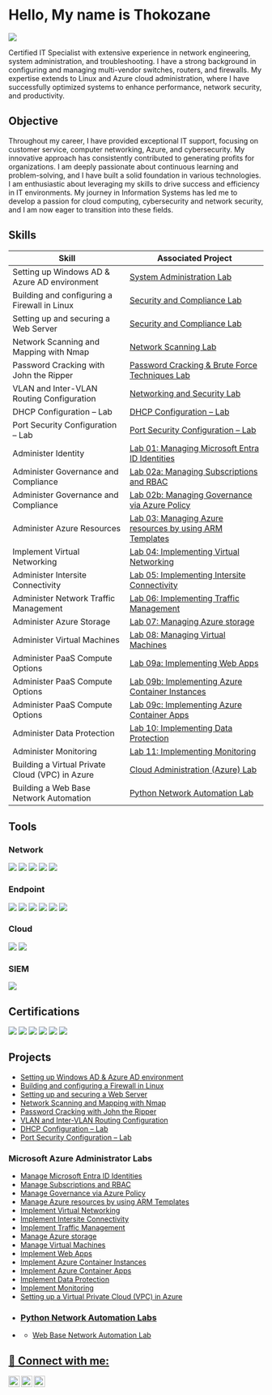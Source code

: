 # Hello, My name is Thokozane
<a href="https://www.linkedin.com/in/tempanza/"><img src="https://img.shields.io/badge/-LinkedIn-0072b1?&style=for-the-badge&logo=linkedin&logoColor=white" /></a>

Certified IT Specialist with extensive experience in network engineering, system administration, and troubleshooting. I have a strong background in configuring and managing multi-vendor switches, routers, and firewalls. My expertise extends to Linux and Azure cloud administration, where I have successfully optimized systems to enhance performance, network security, and productivity.

## Objective

Throughout my career, I have provided exceptional IT support, focusing on customer service, computer networking, Azure, and cybersecurity. My innovative approach has consistently contributed to generating profits for organizations. I am deeply passionate about continuous learning and problem-solving, and I have built a solid foundation in various technologies. I am enthusiastic about leveraging my skills to drive success and efficiency in IT environments.
My journey in Information Systems has led me to develop a passion for cloud computing, cybersecurity and network security, and I am now eager to transition into these fields.

## Skills

| Skill                                         | Associated Project         |
|-----------------------------------------------|----------------------------|
| Setting up Windows AD & Azure AD environment |<a href="https://github.com/Skyzo-hub/Setting-up-Windows-AD-Azure-AD-environment/tree/main"> System Administration Lab|
| Building and configuring a Firewall in Linux  |<a href="https://github.com/Skyzo-hub/Building-and-configuring-a-Firewall-in-Linux/tree/main"> Security and Compliance Lab|
| Setting up and securing a Web Server |<a href="https://github.com/Skyzo-hub/Setup-and-secure-a-Web-Server/tree/main"> Security and Compliance Lab|
| Network Scanning and Mapping with Nmap |<a href="https://github.com/Skyzo-hub/Network-Scanning-and-Mapping-with-Nmap/tree/main"> Network Scanning Lab|
| Password Cracking with John the Ripper |<a href="https://github.com/Skyzo-hub/Password-Cracking-with-John-the-Ripper/tree/main"> Password Cracking & Brute Force Techniques Lab|
| VLAN and Inter-VLAN Routing Configuration |<a href="https://github.com/tmpanza-lab/VLAN-and-Inter-VLAN-Routing-Configuration/tree/main"> Networking and Security Lab|
| DHCP Configuration – Lab |<a href="https://github.com/tmpanza-lab/DHCP-Configuration-Lab/tree/main"> DHCP Configuration – Lab|
| Port Security Configuration  – Lab |<a href="https://github.com/tmpanza-lab/Port-Security-Configuration-Lab-/tree/main"> Port Security Configuration – Lab|
| Administer Identity |<a href="https://github.com/tmpanza-lab/Managing-Microsoft-Entra-ID-Identities/tree/main"> Lab 01: Managing Microsoft Entra ID Identities|
| Administer Governance and Compliance |<a href="https://github.com/tmpanza-lab/Manage-Subscriptions-and-RBAC/tree/main"> Lab 02a: Managing Subscriptions and RBAC|
| Administer Governance and Compliance |<a href="https://github.com/tmpanza-lab/Manage-Governance-via-Azure-Policy/tree/main"> Lab 02b: Managing Governance via Azure Policy|
| Administer Azure Resources |<a href="https://github.com/tmpanza-lab/Managing-Azure-resources-by-using-Azure-Resource-Manager-ARM-Templates/tree/main"> Lab 03: Managing Azure resources by using ARM Templates|
| Implement Virtual Networking |<a href="https://github.com/tmpanza-lab/Implementing-Virtual-Networking/tree/main"> Lab 04: Implementing Virtual Networking|
| Administer Intersite Connectivity |<a href="https://github.com/tmpanza-lab/Implementing-Intersite-Connectivity/tree/main"> Lab 05: Implementing Intersite Connectivity|
| Administer Network Traffic Management |<a href="https://github.com/tmpanza-lab/Implementing-Traffic-Management/tree/main"> Lab 06: Implementing Traffic Management|
| Administer Azure Storage |<a href="https://github.com/tmpanza-lab/Manage-Azure-Storage/tree/main"> Lab 07: Managing Azure storage|
| Administer Virtual Machines |<a href="https://github.com/tmpanza-lab/Managing-Virtual-Machines/tree/main"> Lab 08: Managing Virtual Machines|
| Administer PaaS Compute Options |<a href="https://github.com/tmpanza-lab/Implementing-Web-Apps/tree/main"> Lab 09a: Implementing Web Apps|
| Administer PaaS Compute Options |<a href="https://github.com/tmpanza-lab/Implementing-Azure-Container-Instances/tree/main"> Lab 09b: Implementing Azure Container Instances|
| Administer PaaS Compute Options |<a href="https://github.com/tmpanza-lab/Implementing-Azure-Container-Apps/tree/main"> Lab 09c: Implementing Azure Container Apps|
| Administer Data Protection |<a href="https://github.com/tmpanza-lab/Implementing-Data-Protection/tree/main"> Lab 10: Implementing Data Protection|
| Administer Monitoring |<a href="https://github.com/tmpanza-lab/Implementing-Monitoring/tree/main"> Lab 11: Implementing Monitoring|
| Building a Virtual Private Cloud (VPC) in Azure |<a href="https://github.com/tmpanza-lab/Setting-up-a-Virtual-Private-Cloud-VPC-in-Azure/tree/main"> Cloud Administration (Azure) Lab|
| Building a Web Base Network Automation |<a href="https://github.com/tmpanza-lab/Web-Base-Network-Automation-Lab/tree/main"> Python Network Automation Lab|



## Tools

### Network
<div>
    <img src="https://img.shields.io/badge/-Wireshark-1679A7?&style=for-the-badge&logo=Wireshark&logoColor=white" />
    <img src="https://img.shields.io/badge/-Nmap-0078D7?&style=for-the-badge&logo=linux&logoColor=white" />
    <img src="https://img.shields.io/badge/-Nessus-00C176?&style=for-the-badge&logo=Tenable&logoColor=white" />
    <img src="https://img.shields.io/badge/-GNS3-0078D4?&style=for-the-badge&logo=GNS3&logoColor=white" />
    <img src="https://img.shields.io/badge/-Cisco_Packet_Tracer-1BA0D7?&style=for-the-badge&logo=Cisco&logoColor=white" />

</div>

### Endpoint
<div>
    <img src="https://img.shields.io/badge/-Microsoft_Defender_for_Endpoint-00A4EF?&style=for-the-badge&logo=Microsoft&logoColor=white" />
    <img src="https://img.shields.io/badge/-N--Central-FF6A00?&style=for-the-badge&logo=SolarWinds&logoColor=white" />
    <img src="https://img.shields.io/badge/-Sophos_Firewall-0080DC?&style=for-the-badge&logo=Sophos&logoColor=white" />
    <img src="https://img.shields.io/badge/-Windows_Server-800080?&style=for-the-badge&logo=Windows_Server&logoColor=white" />
    <img src="https://img.shields.io/badge/-Kali_Linux-557C8C?&style=for-the-badge&logo=Kali_Linux&logoColor=white" />
    <img src="https://img.shields.io/badge/-Ubuntu_Linux-E95420?&style=for-the-badge&logo=Ubuntu&logoColor=white" />


</div>

### Cloud
<div>
    <img src="https://img.shields.io/badge/-Microsoft_Azure_Portal-0078D4?&style=for-the-badge&logo=Microsoft&logoColor=white" />
    <img src="https://img.shields.io/badge/-Microsoft_365-D83B01?&style=for-the-badge&logo=Microsoft&logoColor=white" />
</div>

### SIEM
<div>
    <img src="https://img.shields.io/badge/-Microsoft_Sentinel-0078D4?&style=for-the-badge&logo=Microsoft&logoColor=white" />
</div>

## Certifications
<div>
    <img src="https://img.shields.io/badge/-Azure_Fundamentals-008000?&style=for-the-badge&logo=Microsoft_Azure&logoColor=white" />
    <img src="https://img.shields.io/badge/-Azure_Administrator-0078D4?&style=for-the-badge&logo=Microsoft_Azure&logoColor=white" />
    <img src="https://img.shields.io/badge/-Yeastar-FFD700?&style=for-the-badge&logo=Yeastar&logoColor=white" />
    <img src="https://img.shields.io/badge/-Sophos-0080DC?&style=for-the-badge&logo=Sophos&logoColor=white" />
    <img src="https://img.shields.io/badge/-Network%2B-800080?&style=for-the-badge&logo=CompTIA&logoColor=red" />
    <img src="https://img.shields.io/badge/-Security%2B-FF0000?&style=for-the-badge&logo=CompTIA&logoColor=white" />

</div>

## Projects
- <a href="https://github.com/Skyzo-hub/Setting-up-Windows-AD-Azure-AD-environment/tree/main">Setting up Windows AD & Azure AD environment</a>
- <a href="https://github.com/Skyzo-hub/Building-and-configuring-a-Firewall-in-Linux/tree/main">Building and configuring a Firewall in Linux</a>
- <a href="https://github.com/Skyzo-hub/Setup-and-secure-a-Web-Server/tree/main">Setting up and securing a Web Server</a>
- <a href="https://github.com/Skyzo-hub/Network-Scanning-and-Mapping-with-Nmap/tree/main">Network Scanning and Mapping with Nmap</a>
- <a href="https://github.com/Skyzo-hub/Password-Cracking-with-John-the-Ripper/tree/main">Password Cracking with John the Ripper</a>
- <a href="https://github.com/tmpanza-lab/VLAN-and-Inter-VLAN-Routing-Configuration/tree/main">VLAN and Inter-VLAN Routing Configuration</a>
- <a href="https://github.com/tmpanza-lab/DHCP-Configuration-Lab/tree/main">DHCP Configuration – Lab</a>
- <a href="https://github.com/tmpanza-lab/Port-Security-Configuration-Lab-/tree/main">Port Security Configuration – Lab</a>
### Microsoft Azure Administrator Labs
- <a href="https://github.com/tmpanza-lab/Managing-Microsoft-Entra-ID-Identities/tree/main">Manage Microsoft Entra ID Identities
- <a href="https://github.com/tmpanza-lab/Manage-Subscriptions-and-RBAC/tree/main">Manage Subscriptions and RBAC
- <a href="https://github.com/tmpanza-lab/Manage-Governance-via-Azure-Policy/tree/main">Manage Governance via Azure Policy
- <a href="https://github.com/tmpanza-lab/Managing-Azure-resources-by-using-Azure-Resource-Manager-ARM-Templates/tree/main">Manage Azure resources by using ARM Templates
- <a href="https://github.com/tmpanza-lab/Implementing-Virtual-Networking/tree/main">Implement Virtual Networking
- <a href="https://github.com/tmpanza-lab/Implementing-Intersite-Connectivity/tree/main">Implement Intersite Connectivity
- <a href="https://github.com/tmpanza-lab/Implementing-Traffic-Management/tree/main">Implement Traffic Management
- <a href="https://github.com/tmpanza-lab/Manage-Azure-Storage/tree/main">Manage Azure storage
- <a href="https://github.com/tmpanza-lab/Managing-Virtual-Machines/tree/main">Manage Virtual Machines
- <a href="https://github.com/tmpanza-lab/Implementing-Web-Apps/tree/main">Implement Web Apps
- <a href="https://github.com/tmpanza-lab/Implementing-Azure-Container-Instances/tree/main">Implement Azure Container Instances
- <a href="https://github.com/tmpanza-lab/Implementing-Azure-Container-Apps/tree/main">Implement Azure Container Apps
- <a href="https://github.com/tmpanza-lab/Implementing-Data-Protection/tree/main">Implement Data Protection
- <a href="https://github.com/tmpanza-lab/Implementing-Monitoring/tree/main">Implement Monitoring
- <a href="https://github.com/tmpanza-lab/Setting-up-a-Virtual-Private-Cloud-VPC-in-Azure/tree/main">Setting up a Virtual Private Cloud (VPC) in Azure
- ### Python Network Automation Labs
- - <a href="https://github.com/tmpanza-lab/Web-Base-Network-Automation-Lab/tree/main">Web Base Network Automation Lab



<h2> 🤳 Connect with me:</h2>

[<img align="left" alt="Skyzo | Twitter" width="22px" src="https://cdn.jsdelivr.net/npm/simple-icons@v3/icons/twitter.svg" />][twitter]
[<img align="left" alt="Skyzo | LinkedIn" width="22px" src="https://cdn.jsdelivr.net/npm/simple-icons@v3/icons/linkedin.svg" />][linkedin]
[<img align="left" alt="Skyzo | Instagram" width="22px" src="https://cdn.jsdelivr.net/npm/simple-icons@v3/icons/instagram.svg" />][instagram]

[twitter]: https://x.com/skyzo_sa
[instagram]: https://www.instagram.com/skyzo_sa/
[linkedin]: https://linkedin.com/in/tempanza
